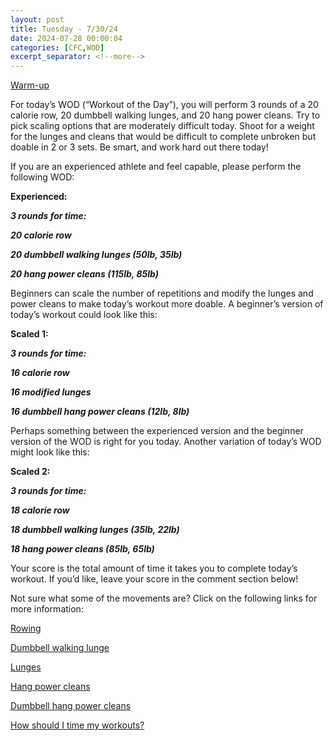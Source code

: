 ```yaml
---
layout: post
title: Tuesday - 7/30/24
date: 2024-07-28 00:00:04
categories: [CFC,WOD]
excerpt_separator: <!--more-->
---
```


[Warm-up](https://communityfitnessclub.wixsite.com/website/post/basic-full-body-warm-up)

For today’s WOD (“Workout of the Day”), you will perform 3 rounds of a 20 calorie row, 20 dumbbell walking lunges, and 20 hang power cleans. Try to pick scaling options that are moderately difficult today. Shoot for a weight for the lunges and cleans that would be difficult to complete unbroken but doable in 2 or 3 sets. Be smart, and work hard out there today!

If you are an experienced athlete and feel capable, please perform the following WOD:

**Experienced:**

***3 rounds for time:***

***20 calorie row***

***20 dumbbell walking lunges (50lb, 35lb)***

***20 hang power cleans (115lb, 85lb)***
<!--more-->

Beginners can scale the number of repetitions and modify the lunges and power cleans to make today’s workout more doable. A beginner’s version of today’s workout could look like this:

**Scaled 1:**

***3 rounds for time:***

***16 calorie row***

***16 modified lunges***

***16 dumbbell hang power cleans (12lb, 8lb)***

Perhaps something between the experienced version and the beginner version of the WOD is right for you today. Another variation of today’s WOD might look like this:

**Scaled 2:**

***3 rounds for time:***

***18 calorie row***

***18 dumbbell walking lunges (35lb, 22lb)***

***18 hang power cleans (85lb, 65lb)***

Your score is the total amount of time it takes you to complete today’s workout. If you’d like, leave your score in the comment section below!

Not sure what some of the movements are? Click on the following links for more information:

[Rowing](https://communityfitnessclub.wixsite.com/website/post/rowing)

[Dumbbell walking lunge](https://www.youtube.com/watch?v=SniKHGKDJyU)

[Lunges](https://communityfitnessclub.wixsite.com/website/post/lunges)

[Hang power cleans](https://www.youtube.com/watch?v=0aP3tgKZcHQ)

[Dumbbell hang power cleans](https://communityfitnessclub.wixsite.com/website/post/dumbbell-hang-power-cleans)

[How should I time my workouts?](https://communityfitnessclub.wixsite.com/website/post/how-should-i-time-my-workouts)
